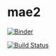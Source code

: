 # mae2

[![Binder](https://mybinder.org/badge_logo.svg)](https://mybinder.org/v2/gh/fvillena/mae2/HEAD)

[![Build Status](https://www.travis-ci.com/fvillena/mae2.svg?branch=master)](https://www.travis-ci.com/fvillena/mae2)
